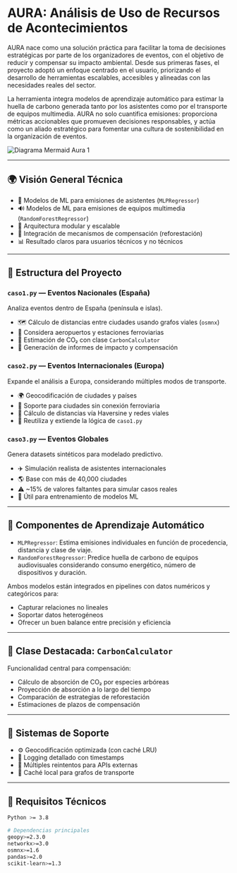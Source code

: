 # AURA: Análisis de Uso de Recursos de Acontecimientos

AURA nace como una solución práctica para facilitar la toma de decisiones estratégicas por parte de los organizadores de eventos, con el objetivo de reducir y compensar su impacto ambiental. Desde sus primeras fases, el proyecto adoptó un enfoque centrado en el usuario, priorizando el desarrollo de herramientas escalables, accesibles y alineadas con las necesidades reales del sector.

La herramienta integra modelos de aprendizaje automático para estimar la huella de carbono generada tanto por los asistentes como por el transporte de equipos multimedia. AURA no solo cuantifica emisiones: proporciona métricas accionables que promueven decisiones responsables, y actúa como un aliado estratégico para fomentar una cultura de sostenibilidad en la organización de eventos.


![Diagrama Mermaid Aura 1](https://github.com/user-attachments/assets/b274db7a-17e0-4d29-9ddb-bbe79657a8fa)



---

## 🌍 Visión General Técnica

- 🔁 Modelos de ML para emisiones de asistentes (`MLPRegressor`)
- 🔊 Modelos de ML para emisiones de equipos multimedia (`RandomForestRegressor`)
- 🧱 Arquitectura modular y escalable
- 🌱 Integración de mecanismos de compensación (reforestación)
- 📊 Resultado claros para usuarios técnicos y no técnicos

---

## 📁 Estructura del Proyecto

### `caso1.py` — Eventos Nacionales (España)
Analiza eventos dentro de España (península e islas).

- 🗺️ Cálculo de distancias entre ciudades usando grafos viales (`osmnx`)
- 🛫 Considera aeropuertos y estaciones ferroviarias
- 🌳 Estimación de CO₂ con clase `CarbonCalculator`
- 🧾 Generación de informes de impacto y compensación

### `caso2.py` — Eventos Internacionales (Europa)
Expande el análisis a Europa, considerando múltiples modos de transporte.

- 🌍 Geocodificación de ciudades y países
- 🚆 Soporte para ciudades sin conexión ferroviaria
- 📐 Cálculo de distancias vía Haversine y redes viales
- 🔁 Reutiliza y extiende la lógica de `caso1.py`

### `caso3.py` — Eventos Globales
Genera datasets sintéticos para modelado predictivo.

- ✈️ Simulación realista de asistentes internacionales
- 🌎 Base con más de 40,000 ciudades
- ⚠️ ~15% de valores faltantes para simular casos reales
- 🧪 Útil para entrenamiento de modelos ML

---

## 🧠 Componentes de Aprendizaje Automático

- `MLPRegressor`: Estima emisiones individuales en función de procedencia, distancia y clase de viaje.
- `RandomForestRegressor`: Predice huella de carbono de equipos audiovisuales considerando consumo energético, número de dispositivos y duración.

Ambos modelos están integrados en pipelines con datos numéricos y categóricos para:
- Capturar relaciones no lineales
- Soportar datos heterogéneos
- Ofrecer un buen balance entre precisión y eficiencia

---

## 🌳 Clase Destacada: `CarbonCalculator`

Funcionalidad central para compensación:
- Cálculo de absorción de CO₂ por especies arbóreas
- Proyección de absorción a lo largo del tiempo
- Comparación de estrategias de reforestación
- Estimaciones de plazos de compensación

---

## 🧰 Sistemas de Soporte

- ⚙️ Geocodificación optimizada (con caché LRU)
- 🧾 Logging detallado con timestamps
- 🔄 Múltiples reintentos para APIs externas
- 🚀 Caché local para grafos de transporte

---

## 🧪 Requisitos Técnicos

```bash
Python >= 3.8

# Dependencias principales
geopy>=2.3.0
networkx>=3.0
osmnx>=1.6
pandas>=2.0
scikit-learn>=1.3
